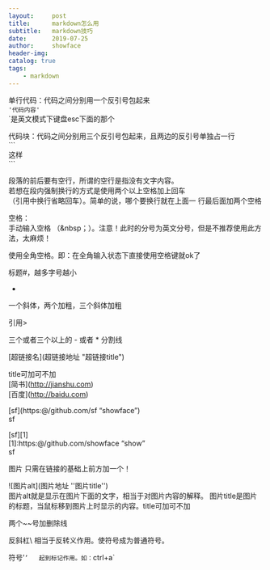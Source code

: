 ```yaml
---
layout:     post
title:      markdown怎么用
subtitle:   markdown技巧
date:       2019-07-25
author:     showface
header-img: 
catalog: true
tags:
    - markdown
---
```


>


单行代码：代码之间分别用一个反引号包起来  
`'代码内容'`  
`是英文模式下键盘esc下面的那个  

代码块：代码之间分别用三个反引号包起来，且两边的反引号单独占一行  
\`\`\`   
这样  
\`\`\`  

段落的前后要有空行，所谓的空行是指没有文字内容。  
若想在段内强制换行的方式是使用两个以上空格加上回车  
（引用中换行省略回车）。简单的说，哪个要换行就在上面一  行最后面加两个空格  


空格：  
手动输入空格 （&nbsp；）。注意！此时的分号为英文分号，但是不推荐使用此方法，太麻烦！  

使用全角空格。即：在全角输入状态下直接使用空格键就ok了

 
标题#，越多字号越小   
  
* 
一个斜体，两个加粗，三个斜体加粗  

  
引用> 

三个或者三个以上的 - 或者 * 分割线  
 
\[超链接名](超链接地址 "超链接title")  

title可加可不加  
\[简书](http://jianshu.com)  
\[百度](http://baidu.com)  

\[sf](https:@/github.com/sf “showface”)  
sf

\[sf][1]  
[1]:https:@/github.com/showface “show”  
sf




图片  只需在链接的基础上前方加一个！  

\!\[图片alt](图片地址 ''图片title'')   
图片alt就是显示在图片下面的文字，相当于对图片内容的解释。
图片title是图片的标题，当鼠标移到图片上时显示的内容。title可加可不加  

两个~~号加删除线  

反斜杠\    相当于反转义作用。使符号成为普通符号。  

符号’`’  
起到标记作用。如：`ctrl+a`

